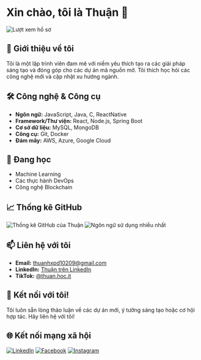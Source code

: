 # Xin chào, tôi là Thuận 👋

![Lượt xem hồ sơ](https://www.tiktok.com/@thuan.hoc.it)

## 🚀 Giới thiệu về tôi

Tôi là một lập trình viên đam mê với niềm yêu thích tạo ra các giải pháp sáng tạo và đóng góp cho các dự án mã nguồn mở. Tôi thích học hỏi các công nghệ mới và cập nhật xu hướng ngành.

## 🛠️ Công nghệ & Công cụ

- **Ngôn ngữ:** JavaScript, Java, C, ReactNative
- **Framework/Thư viện:** React, Node.js, Spring Boot
- **Cơ sở dữ liệu:** MySQL, MongoDB
- **Công cụ:** Git, Docker
- **Đám mây:** AWS, Azure, Google Cloud

## 🌱 Đang học

- Machine Learning
- Các thực hành DevOps
- Công nghệ Blockchain

## 📈 Thống kê GitHub

![Thống kê GitHub của Thuận](https://github-readme-stats.vercel.app/api?username=thuanhocit&show_icons=true&theme=radical)
![Ngôn ngữ sử dụng nhiều nhất](https://github-readme-stats.vercel.app/api/top-langs/?username=thuanhocit&layout=compact&theme=radical)

## 📫 Liên hệ với tôi

- **Email:** thuanhxpd10209@gmail.com
- **LinkedIn:** [Thuận trên LinkedIn](https://www.linkedin.com/in/thuan-hoc-it-6682862a0/)
- **TikTok:** [@thuan.hoc.it](https://www.tiktok.com/@thuan.hoc.it)


## 💬 Kết nối với tôi!

Tôi luôn sẵn lòng thảo luận về các dự án mới, ý tưởng sáng tạo hoặc cơ hội hợp tác. Hãy liên hệ với tôi!

## 🌐 Kết nối mạng xã hội

[![LinkedIn](https://img.shields.io/badge/LinkedIn-0077B5?style=for-the-badge&logo=linkedin&logoColor=white)](https://www.linkedin.com/in/thuan-hoc-it-6682862a0/)
[![Facebook](https://img.shields.io/badge/Facebook-1877F2?style=for-the-badge&logo=facebook&logoColor=white)](https://www.facebook.com/thuan.hoc.it/)
[![Instagram](https://img.shields.io/badge/Instagram-E4405F?style=for-the-badge&logo=instagram&logoColor=white)](https://www.instagram.com/thuan.hoc.it/)
